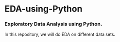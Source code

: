 # EDA-using-Python
### Exploratory Data Analysis using Python. 
In this repository, we will do EDA on different data sets.
